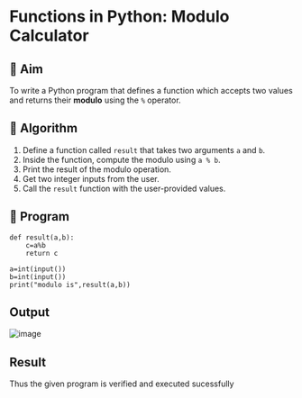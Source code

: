# Functions in Python: Modulo Calculator

## 🎯 Aim
To write a Python program that defines a function which accepts two values and returns their **modulo** using the `%` operator.

## 🧠 Algorithm
1. Define a function called `result` that takes two arguments `a` and `b`.
2. Inside the function, compute the modulo using `a % b`.
3. Print the result of the modulo operation.
4. Get two integer inputs from the user.
5. Call the `result` function with the user-provided values.

## 🧾 Program
```
def result(a,b):
    c=a%b
    return c

a=int(input())
b=int(input())
print("modulo is",result(a,b))
```
## Output
![image](https://github.com/user-attachments/assets/f5f2d29e-ffad-450a-8e40-1d9689cc1432)
## Result
Thus the given program is verified and executed sucessfully
